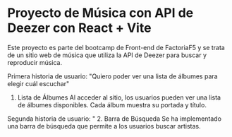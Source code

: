 # Proyecto de Música con API de Deezer con React + Vite

Este proyecto es parte del bootcamp de Front-end de FactoriaF5 y se trata de un sitio web de música que utiliza la API de Deezer para buscar y reproducir música. 

Primera historia de usuario: "Quiero poder ver una lista de álbumes para elegir cuál escuchar"

1. Lista de Álbumes
Al acceder al sitio, los usuarios pueden ver una lista de álbumes disponibles.
Cada álbum muestra su portada y título.

Segunda historia de usuario: "
2. Barra de Búsqueda
Se ha implementado una barra de búsqueda que permite a los usuarios buscar artistas.